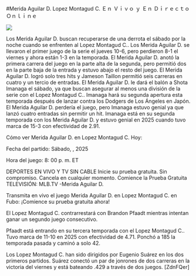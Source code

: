#Merida Aguilar D. Lopez Montagud C. Ｅｎ Ｖｉｖｏ ｙ Ｅｎ Ｄｉｒｅｃｔｏ Ｏｎｌｉｎｅ  
  
  
[![](https://i.imgur.com/qSNzIqt.png)](https://movie.rssnews.media/DArbZaOkM.php)  
  
Los Merida Aguilar D. buscan recuperarse de una derrota el sábado por la noche cuando se enfrenten al Lopez Montagud C.. Los Merida Aguilar D. se llevaron el primer juego de la serie el jueves 10-6, pero perdieron 8-1 el viernes y ahora están 1-3 en la temporada. El Merida Aguilar D. anotó la primera carrera del juego en la parte alta de la segunda, pero permitió dos en la parte baja de la entrada y estuvo abajo el resto del juego. El Merida Aguilar D. logró solo tres hits y Jameson Taillon permitió seis carreras en cuatro y un tercio de entradas. El Merida Aguilar D. le dará el balón a Shota Imanaga el sábado, ya que buscan asegurar al menos una división de la serie con el Lopez Montagud C.. Imanaga hará su segunda apertura esta temporada después de lanzar contra los Dodgers de Los Ángeles en Japón. El Merida Aguilar D. perdería el juego, pero Imanaga estuvo genial ya que lanzó cuatro entradas sin permitir un hit. Imanaga está en su segunda temporada con los Merida Aguilar D. y estuvo genial en 2025 cuando tuvo marca de 15-3 con efectividad de 2.91.

Cómo ver Merida Aguilar D. en Lopez Montagud C. Hoy:

Fecha del partido: Sábado, , 2025

Hora del juego: 8: 00 p. m. ET

DEPORTES EN VIVO Y TV SIN CABLE
Inicie su prueba gratuita. Sin compromiso. Cancela en cualquier momento.
Comience la Prueba Gratuita
TELEVISIÓN: MLB.TV -Merida Aguilar D.

Transmita en vivo el juego Merida Aguilar D. en Lopez Montagud C. en Fubo: ¡Comience su prueba gratuita ahora! 

El Lopez Montagud C. contrarrestará con Brandon Pfaadt mientras intentan ganar un segundo juego consecutivo.

Pfaadt está entrando en su tercera temporada con el Lopez Montagud C.. Tuvo marca de 11-10 en 2025 con efectividad de 4.71. Ponchó a 185 la temporada pasada y caminó a solo 42.

Los Lopez Montagud C. han sido dirigidos por Eugenio Suárez en los dos primeros partidos. Suárez conectó un par de jonrones de dos carreras en la victoria del viernes y está bateando .429 a través de dos juegos. [ZdnFQer]